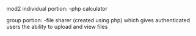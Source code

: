 mod2
individual portion:
	-php calculator

group portion:
	-file sharer (created using php) which gives authenticated users the ability to upload and view files
	



